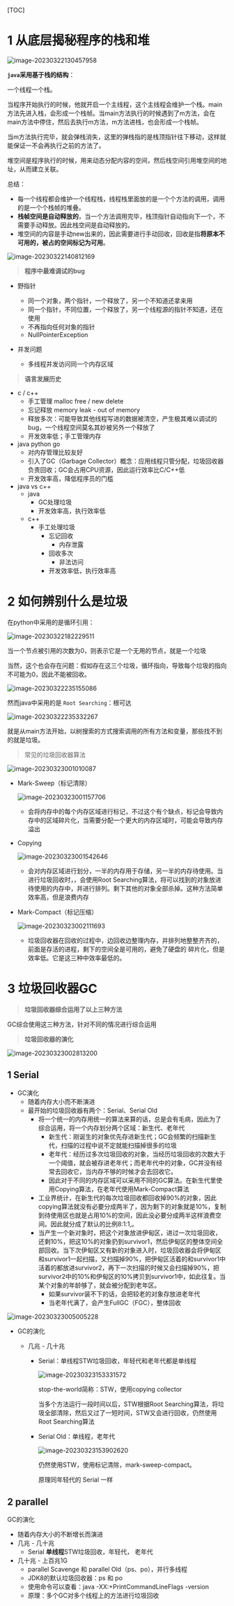 [TOC]

# 1 从底层揭秘程序的栈和堆

![image-20230322130457958](https://raw.githubusercontent.com/lqyspace/mypic/master/PicBed/202303221305057.png)



**`java`采用基于栈的结构**：

一个线程一个栈。

当程序开始执行的时候，他就开启一个主线程，这个主线程会维护一个栈。main方法先进入栈，会形成一个栈帧。当main方法执行的时候遇到了m方法，会在main方法中停住，然后去执行m方法，m方法进栈，也会形成一个栈帧。

当m方法执行完毕，就会弹栈消失，这里的弹栈指的是栈顶指针往下移动，这样就能保证一不会再执行之前的方法了。

堆空间是程序执行的时候，用来动态分配内容的空间，然后栈空间引用堆空间的地址，从而建立关联。

总结：

- 每一个线程都会维护一个线程栈，线程栈里面放的是一个个方法的调用，调用的是一个个栈帧的堆叠。
- **栈帧空间是自动释放的**，当一个方法调用完毕，栈顶指针自动指向下一个，不需要手动释放。因此栈空间是自动释放的。
- 堆空间的内容是手动new出来的，因此需要进行手动回收，回收是指**将原本不可用的，被占的空间标记为可用**。

![image-20230322140812169](https://raw.githubusercontent.com/lqyspace/mypic/master/PicBed/202303221408485.png)





> **程序中最难调试的bug**

- 野指针
  - 同一个对象，两个指针，一个释放了，另一个不知道还拿来用
  - 同一个指针，不同位置，一个释放了，另一个线程源的指针不知道，还在使用
  - 不再指向任何对象的指针
  - NullPointerException



- 并发问题
  - 多线程并发访问同一个内存区域



> **语言发展历史**

- c / c++
  - 手工管理 malloc free / new delete
  - 忘记释放 memory leak - out of memory
  - 释放多次：可能导致其他线程写进的数据被清空，产生极其难以调试的bug，一个线程空间莫名其妙被另外一个释放了
  - 开发效率低；手工管理内存
- java python go
  - 对内存管理比较友好
  - 引入了GC（Garbage Collector）概念：应用线程只管分配，垃圾回收器负责回收；GC会占用CPU资源，因此运行效率比C/C++低
  - 开发效率高，降低程序员的门槛
- java vs c++
  - java
    - GC处理垃圾
    - 开发效率高，执行效率低
  - c++
    - 手工处理垃圾
      - 忘记回收
        - 内存泄露
      - 回收多次
        - 非法访问
      - 开发效率低，执行效率高



# 2 如何辨别什么是垃圾

在python中采用的是循环引用：

![image-20230322182229511](https://raw.githubusercontent.com/lqyspace/mypic/master/PicBed/202303221822804.png)

当一个节点被引用的次数为0，则表示它是一个无用的节点，就是一个垃圾

当然，这个也会存在问题：假如存在这三个垃圾，循环指向，导致每个垃圾的指向不可能为0，因此不能被回收。

![image-20230322235155086](https://raw.githubusercontent.com/lqyspace/mypic/master/PicBed/202303222351379.png)





然而java中采用的是 `Root Searching`：根可达

![image-20230322235332267](https://raw.githubusercontent.com/lqyspace/mypic/master/PicBed/202303222353590.png)

就是从main方法开始，以树搜索的方式搜索调用的所有方法和变量，那些找不到的就是垃圾。



> 常见的垃圾回收器算法

![image-20230323001010087](https://raw.githubusercontent.com/lqyspace/mypic/master/PicBed/202303230010214.png)



- Mark-Sweep（标记清除）

  ![image-20230323001157706](https://raw.githubusercontent.com/lqyspace/mypic/master/PicBed/202303230011876.png)

  - 会将内存中的每个内存区域进行标记，不过这个有个缺点，标记会导致内存中的区域碎片化，当需要分配一个更大的内存区域时，可能会导致内存溢出



- Copying

  ![image-20230323001542646](https://raw.githubusercontent.com/lqyspace/mypic/master/PicBed/202303230015815.png)

  - 会对内存区域进行划分，一半的内存用于存储，另一半的内存待使用。当进行垃圾回收时，，会使用Root  Searching算法，将可以找到的对象放进待使用的内存中，并进行排列。剩下其他的对象全部杀掉。这种方法简单效率高，但是浪费内存



- Mark-Compact（标记压缩）

  ![image-20230323002111693](https://raw.githubusercontent.com/lqyspace/mypic/master/PicBed/202303230021900.png)

  - 垃圾回收器在回收的过程中，边回收边整理内存，并排列地整整齐齐的，前面是存活的进程，剩下的空间全是可用的，避免了硬盘的 碎片化，但是效率低。它是这三种中效率最低的。



# 3 垃圾回收器GC

> **垃圾回收器综合运用了以上三种方法**

GC综合使用这三种方法，针对不同的情况进行综合运用



> **垃圾回收器的演化**

![image-20230323002813200](https://raw.githubusercontent.com/lqyspace/mypic/master/PicBed/202303230028523.png)



## 1 Serial

- GC演化
  - 随着内存大小而不断演进
  - 最开始的垃圾回收器有两个：Serial、Serial Old
    - 将一个统一的内存用统一的算法来算的话，总是会有毛病，因此为了综合运用，将一个内存划分两个区域：新生代、老年代
      - 新生代：刚诞生的对象优先存进新生代；GC会频繁的扫描新生代，扫描的过程中说不定就能扫描掉很多的垃圾
      - 老年代：经历过多次垃圾回收的对象，当经历垃圾回收的次数大于一个阈值，就会被存进老年代；而老年代中的对象，GC并没有经常去回收它，当内存不够的时候才会去回收它。
      - 因此对于不同的内存区域可以采用不同的GC算法。在新生代里使用Copying算法，在老年代使用Mark-Compact算法
    - 工业界统计，在新生代的每次垃圾回收都回收掉90%的对象，因此copying算法就没有必要分成两半了，因为剩下的对象就是10%，复制到待使用区也就是占用10%的空间，因此没必要分成两半这样浪费空间。因此就分成了默认的比例8:1:1,。
    - 当产生一个新对象时，把这个对象放进伊甸区，进过一次垃圾回收，还剩10%，把这10%的对象扔到survivor1，然后伊甸区的整体空间全部回收。当下次伊甸区又有新的对象进入时，垃圾回收器会将伊甸区和survivor1一起扫描，又扫描掉90%，把伊甸区活着的和survivor1中活着的都放进survivor2，再下一次扫描的时候又会扫描掉90%，把survivor2中的10%和伊甸区的10%拷贝到survivor1中，如此往复。当某个对象的年龄够了，就会被分配到老年区。
      - 如果survivor装不下的话，会把较老的对象存放进老年代
      - 当老年代满了，会产生FullGC（FGC），整体回收

![image-20230323005005228](https://raw.githubusercontent.com/lqyspace/mypic/master/PicBed/202303230050501.png)



- GC的演化

  - 几兆 - 几十兆

    - Serial：单线程STW垃圾回收，年轻代和老年代都是单线程

      ![image-20230323153331572](https://raw.githubusercontent.com/lqyspace/mypic/master/PicBed/202303231533861.png)

      stop-the-world简称：STW，使用copying collector

      当多个方法运行一段时间以后，STW根据Root Searching算法，将垃圾全部清除，然后又过了一短时间，STW又会进行回收，仍然使用Root Searching算法

    - Serial Old：单线程，老年代

      ![image-20230323153902620](https://raw.githubusercontent.com/lqyspace/mypic/master/PicBed/202303231539835.png)

      仍然使用STW，使用标记清除，mark-sweep-compact。

      原理同年轻代的 Serial 一样



## 2 parallel

GC的演化

- 随着内存大小的不断增长而演进
- 几兆 - 几十兆
  - Serial **单线程**STW垃圾回收，年轻代， 老年代
- 几十兆 - 上百兆1G
  - parallel Scavenge 和 parallel Old（ps、po），并行多线程
  - JDK8的默认垃圾回收器：ps 和 po
  - 使用命令可以查看：java -XX:+PrintCommandLineFlags -version
  - 原理：多个GC对多个线程上的方法进行垃圾回收